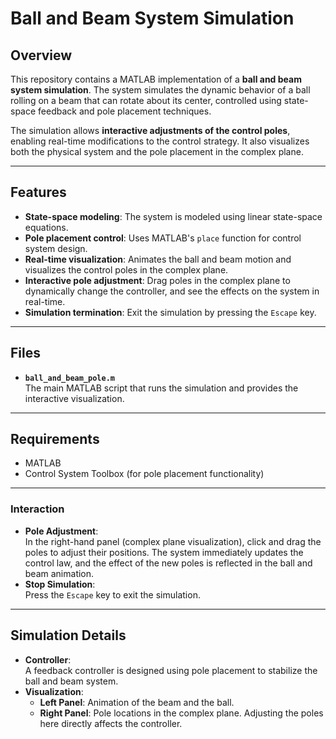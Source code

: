# Ball and Beam System Simulation

## Overview

This repository contains a MATLAB implementation of a **ball and beam system simulation**. The system simulates the dynamic behavior of a ball rolling on a beam that can rotate about its center, controlled using state-space feedback and pole placement techniques.

The simulation allows **interactive adjustments of the control poles**, enabling real-time modifications to the control strategy. It also visualizes both the physical system and the pole placement in the complex plane.

---

## Features

- **State-space modeling**: The system is modeled using linear state-space equations.
- **Pole placement control**: Uses MATLAB's `place` function for control system design.
- **Real-time visualization**: Animates the ball and beam motion and visualizes the control poles in the complex plane.
- **Interactive pole adjustment**: Drag poles in the complex plane to dynamically change the controller, and see the effects on the system in real-time.
- **Simulation termination**: Exit the simulation by pressing the `Escape` key.

---

## Files

- **`ball_and_beam_pole.m`**  
  The main MATLAB script that runs the simulation and provides the interactive visualization.

---

## Requirements

- MATLAB
- Control System Toolbox (for pole placement functionality)

---

### Interaction

- **Pole Adjustment**:  
  In the right-hand panel (complex plane visualization), click and drag the poles to adjust their positions. The system immediately updates the control law, and the effect of the new poles is reflected in the ball and beam animation.
- **Stop Simulation**:  
  Press the `Escape` key to exit the simulation.

---

## Simulation Details

- **Controller**:  
  A feedback controller is designed using pole placement to stabilize the ball and beam system.
- **Visualization**:  
  - **Left Panel**: Animation of the beam and the ball.
  - **Right Panel**: Pole locations in the complex plane. Adjusting the poles here directly affects the controller.
